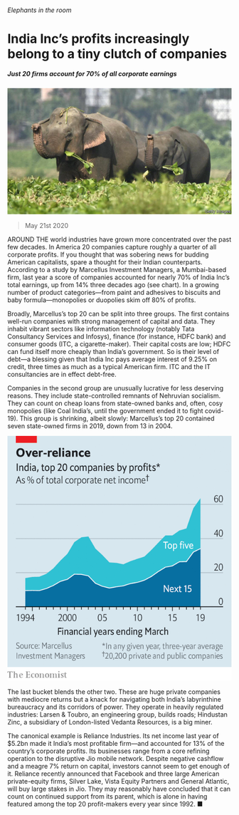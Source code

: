 ###### Elephants in the room

# India Inc’s profits increasingly belong to a tiny clutch of companies 

##### Just 20 firms account for 70% of all corporate earnings 

![image](images/20200523_WBP503.jpg) 

> May 21st 2020 

AROUND THE world industries have grown more concentrated over the past few decades. In America 20 companies capture roughly a quarter of all corporate profits. If you thought that was sobering news for budding American capitalists, spare a thought for their Indian counterparts. According to a study by Marcellus Investment Managers, a Mumbai-based firm, last year a score of companies accounted for nearly 70% of India Inc’s total earnings, up from 14% three decades ago (see chart). In a growing number of product categories—from paint and adhesives to biscuits and baby formula—monopolies or duopolies skim off 80% of profits. 

Broadly, Marcellus’s top 20 can be split into three groups. The first contains well-run companies with strong management of capital and data. They inhabit vibrant sectors like information technology (notably Tata Consultancy Services and Infosys), finance (for instance, HDFC bank) and consumer goods (ITC, a cigarette-maker). Their capital costs are low; HDFC can fund itself more cheaply than India’s government. So is their level of debt—a blessing given that India Inc pays average interest of 9.25% on credit, three times as much as a typical American firm. ITC and the IT consultancies are in effect debt-free.


Companies in the second group are unusually lucrative for less deserving reasons. They include state-controlled remnants of Nehruvian socialism. They can count on cheap loans from state-owned banks and, often, cosy monopolies (like Coal India’s, until the government ended it to fight covid-19). This group is shrinking, albeit slowly: Marcellus’s top 20 contained seven state-owned firms in 2019, down from 13 in 2004.

![image](images/20200523_WBC641.png) 


The last bucket blends the other two. These are huge private companies with mediocre returns but a knack for navigating both India’s labyrinthine bureaucracy and its corridors of power. They operate in heavily regulated industries: Larsen &amp; Toubro, an engineering group, builds roads; Hindustan Zinc, a subsidiary of London-listed Vedanta Resources, is a big miner.

The canonical example is Reliance Industries. Its net income last year of $5.2bn made it India’s most profitable firm—and accounted for 13% of the country’s corporate profits. Its businesses range from a core refining operation to the disruptive Jio mobile network. Despite negative cashflow and a meagre 7% return on capital, investors cannot seem to get enough of it. Reliance recently announced that Facebook and three large American private-equity firms, Silver Lake, Vista Equity Partners and General Atlantic, will buy large stakes in Jio. They may reasonably have concluded that it can count on continued support from its parent, which is alone in having featured among the top 20 profit-makers every year since 1992. ■

